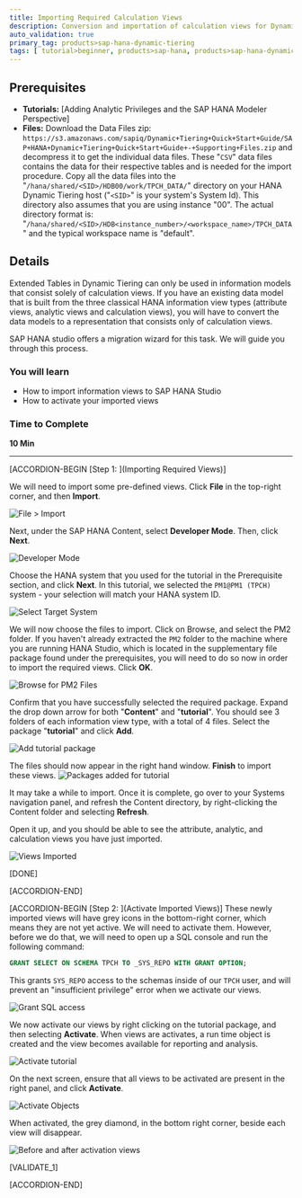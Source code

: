 ```yaml
---
title: Importing Required Calculation Views
description: Conversion and importation of calculation views for Dynamic Tiering
auto_validation: true
primary_tag: products>sap-hana-dynamic-tiering
tags: [ tutorial>beginner, products>sap-hana, products>sap-hana-dynamic-tiering, products>sap-hana-studio, topic>big-data, topic>sql ]
---
```


## Prerequisites
 - **Tutorials:** [Adding Analytic Privileges and the SAP HANA Modeler Perspective]
 - **Files:** Download the Data Files zip: `https://s3.amazonaws.com/sapiq/Dynamic+Tiering+Quick+Start+Guide/SAP+HANA+Dynamic+Tiering+Quick+Start+Guide+-+Supporting+Files.zip` and decompress it to get the individual data files. These "`CSV`" data files contains the data for their respective tables and is needed for the import procedure. Copy all the data files into the "`/hana/shared/<SID>/HDB00/work/TPCH_DATA/`" directory on your HANA Dynamic Tiering host ("`<SID>`" is your system's System Id). This directory also assumes that you are using instance "00". The actual directory format is: "`/hana/shared/<SID>/HDB<instance_number>/<workspace_name>/TPCH_DATA`" and the typical workspace name is "default".

## Details
Extended Tables in Dynamic Tiering can only be used in information models that consist solely of calculation views. If you have an existing data model that is built from the three classical HANA information view types (attribute views, analytic views and calculation views), you will have to convert the data models to a representation that consists only of calculation views.

SAP HANA studio offers a migration wizard for this task. We will guide you through this process.

### You will learn
  - How to import information views to SAP HANA Studio
  - How to activate your imported views

### Time to Complete
 **10 Min**

 ---
[ACCORDION-BEGIN [Step 1: ](Importing Required Views)]

We will need to import some pre-defined views. Click **File** in the top-right corner, and then **Import**.

![File > Import](import.png)

Next, under the SAP HANA Content, select **Developer Mode**. Then, click **Next**.

![Developer Mode](developer_mode.png)

Choose the HANA system that you used for the tutorial in the Prerequisite section, and click **Next**. In this tutorial, we selected the `PM1@PM1 (TPCH)` system - your selection will match your HANA system ID.

![Select Target System](select-target-system.png)

We will now choose the files to import. Click on Browse, and select the PM2 folder.  If you haven't already extracted the `PM2` folder to the machine where you are running HANA Studio, which is located in the supplementary file package found under the prerequisites, you will need to do so now in order to import the required views. Click **OK**.

![Browse for PM2 Files](browse-pm2.png)

Confirm that you have successfully selected the required package. Expand the drop down arrow for both "**Content**" and "**tutorial**". You should see 3 folders of each information view type, with a total of 4 files. Select the package "**tutorial**" and click **Add**.

![Add tutorial package](add-tutorial.png)

The files should now appear in the right hand window. **Finish** to import these views.
![Packages added for tutorial](file-appear.png)

It may take a while to import. Once it is complete, go over to your Systems navigation panel, and refresh the Content directory, by right-clicking the Content folder and selecting **Refresh**.

Open it up, and you should be able to see the attribute, analytic, and calculation views you have just imported.

![Views Imported](imported-views.PNG)

[DONE]

[ACCORDION-END]

[ACCORDION-BEGIN [Step 2: ](Activate Imported Views)]
These newly imported views will have grey icons in the bottom-right corner, which means they are not yet active. We will need to activate them. However, before we do that, we will need to open up a SQL console and run the following command:

```sql
GRANT SELECT ON SCHEMA TPCH TO _SYS_REPO WITH GRANT OPTION;
```

This grants `SYS_REPO` access to the schemas inside of our `TPCH` user, and will prevent an "insufficient privilege" error when we activate our views.

![Grant SQL access](grant-sql.png)

We now activate our views by right clicking on the tutorial package, and then selecting **Activate**. When views are activates, a run time object is created and the view becomes available for reporting and analysis.

![Activate tutorial](activate-tutorial.png)

On the next screen, ensure that all views to be activated are present in the right panel, and click **Activate**.

![Activate Objects](activate-objects.png)

When activated, the grey diamond, in the bottom right corner, beside each view will disappear.

![Before and after activation views](pre-activation.png)

[VALIDATE_1]

[ACCORDION-END]

